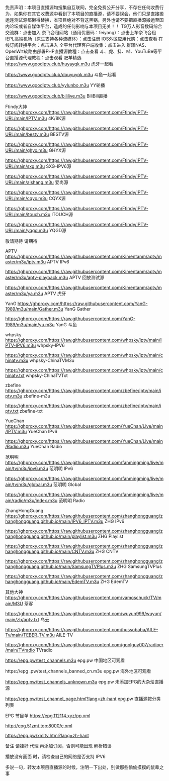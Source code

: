 免责声明：本项目直播源均搜集自互联网，完全免费公开分享，不存在任何收费行为，如果你在其它收费源中看到了本项目的直播源，请不要误会，他们只是直接搬运连测试源都懒得替换，本项目绝对不背这黑锅，另外也请不要把直播源搬运至国内论坛或者自媒体平台，造成的任何影响与本项目无关！！
TG万人影音数码综合交流群：点击加入
奈飞合租网站（通用优惠码：feiyang）：点击上车奈飞合租
IEPL高端机场（原生支持各种流媒体）：点击注册
IOS外区应用代购：点击查看
在线订阅转换平台：点击进入
全平台代理客户端收集：点击进入
群晖NAS、OpenWrt软路由部署PHP直播源教程：点击查看
斗、虎、抖、哔、YouTuBe等平台直播源代理教程：点击观看
肥羊精选
https://www.goodiptv.club/huyayqk.m3u    虎牙一起看

https://www.goodiptv.club/douyuyqk.m3u    斗鱼一起看

https://www.goodiptv.club/yylunbo.m3u    YY轮播

https://www.goodiptv.club/bililive.m3u    BiliBili直播

Ftindy大神
https://ghproxy.com/https://raw.githubusercontent.com/Ftindy/IPTV-URL/main/IPTV.m3u    4K/8K源

https://ghproxy.com/https://raw.githubusercontent.com/Ftindy/IPTV-URL/main/bestv.m3u    BESTV源

https://ghproxy.com/https://raw.githubusercontent.com/Ftindy/IPTV-URL/main/ghyx.m3u    GHYX源

https://ghproxy.com/https://raw.githubusercontent.com/Ftindy/IPTV-URL/main/sxg.m3u    SXG-IPV6源

https://ghproxy.com/https://raw.githubusercontent.com/Ftindy/IPTV-URL/main/aishang.m3u    爱尚源

https://ghproxy.com/https://raw.githubusercontent.com/Ftindy/IPTV-URL/main/cqyx.m3u    CQYX源

https://ghproxy.com/https://raw.githubusercontent.com/Ftindy/IPTV-URL/main/itouch.m3u    ITOUCH源

https://ghproxy.com/https://raw.githubusercontent.com/Ftindy/IPTV-URL/main/yqgd.m3u    YQGD源

敬请期待    请期待

APTV
https://ghproxy.com/https://raw.githubusercontent.com/Kimentanm/aptv/master/m3u/iptv.m3u    APTV IPv6

https://ghproxy.com/https://raw.githubusercontent.com/Kimentanm/aptv/master/m3u/aptv-playback.m3u    APTV 回放测试源

https://ghproxy.com/https://raw.githubusercontent.com/Kimentanm/aptv/master/m3u/ya.m3u    APTV 虎牙

YanG
https://ghproxy.com/https://raw.githubusercontent.com/YanG-1989/m3u/main/Gather.m3u    YanG Gather

https://ghproxy.com/https://raw.githubusercontent.com/YanG-1989/m3u/main/yu.m3u    YanG 斗鱼

whpsky
https://ghproxy.com/https://raw.githubusercontent.com/whpsky/iptv/main/IPTV-IPV6.m3u    whpsky-IPV6

https://ghproxy.com/https://raw.githubusercontent.com/whpsky/iptv/main/chinatv.m3u    whpsky-ChinaTVM3u

https://ghproxy.com/https://raw.githubusercontent.com/whpsky/iptv/main/chinatv.txt    whpsky-ChinaTVTxt

zbefine
https://ghproxy.com/https://raw.githubusercontent.com/zbefine/iptv/main/iptv.m3u    zbefine-m3u

https://ghproxy.com/https://raw.githubusercontent.com/zbefine/iptv/main/iptv.txt    zbefine-txt

YueChan
https://ghproxy.com/https://raw.githubusercontent.com/YueChan/Live/main/IPTV.m3u    YueChan IPv6

https://ghproxy.com/https://raw.githubusercontent.com/YueChan/Live/main/Radio.m3u    YueChan Radio

范明明
https://ghproxy.com/https://raw.githubusercontent.com/fanmingming/live/main/tv/m3u/ipv6.m3u    范明明 IPv6

https://ghproxy.com/https://raw.githubusercontent.com/fanmingming/live/main/tv/m3u/global.m3u    范明明 Global

https://ghproxy.com/https://raw.githubusercontent.com/fanmingming/live/main/radio/m3u/index.m3u    范明明 Radio

ZhangHongGuang
https://ghproxy.com/https://raw.githubusercontent.com/zhanghongguang/zhanghongguang.github.io/main/IPV6_IPTV.m3u    ZHG IPv6

https://ghproxy.com/https://raw.githubusercontent.com/zhanghongguang/zhanghongguang.github.io/main/playlist.m3u    ZHG Playlist

https://ghproxy.com/https://raw.githubusercontent.com/zhanghongguang/zhanghongguang.github.io/main/CNTV.m3u    ZHG CNTV

https://ghproxy.com/https://raw.githubusercontent.com/zhanghongguang/zhanghongguang.github.io/main/SamsungTVPlus.m3u    ZHG SamsungTVPlus

https://ghproxy.com/https://raw.githubusercontent.com/zhanghongguang/zhanghongguang.github.io/main/EdemTV.m3u    ZHG EdemTV

其他大神
https://ghproxy.com/https://raw.githubusercontent.com/vamoschuck/TV/main/M3U    茶客

https://ghproxy.com/https://raw.githubusercontent.com/wuyun999/wuyun/main/zb/aptv.txt    乌云

https://ghproxy.com/https://raw.githubusercontent.com/hussobaba/AILE-Tv/main/TEBER_TV.m3u    AILE-TV

https://ghproxy.com/https://raw.githubusercontent.com/goolguy007/radioer/main/TVradio    TVradio

https://epg.pw/test_channels.m3u    epg.pw 中国地区可观看

https://epg .pw/test_channels_banned_cn.m3u    epg.pw 海外地区可观看

https://epg.pw/test_channels_unknown.m3u    epg.pw 未添加EPG的大杂烩直播源

https://epg.pw/test_channel_page.html?lang=zh-hant    epg.pw 直播源按分类列表

EPG 节目单
https://epg.112114.xyz/pp.xml

http://epg.51zmt.top:8000/e.xml

https://epg.pw/xmltv.html?lang=zh-hant

备注
请挂好 代理 再添加订阅，否则可能出现 解析错误

播放没有画面 时，请检查自己的网络是否支持 IPV6

多说一句，转发本项目直播源的时候，注明一下出处，别做那些偷偷摸摸的鼠辈之事
